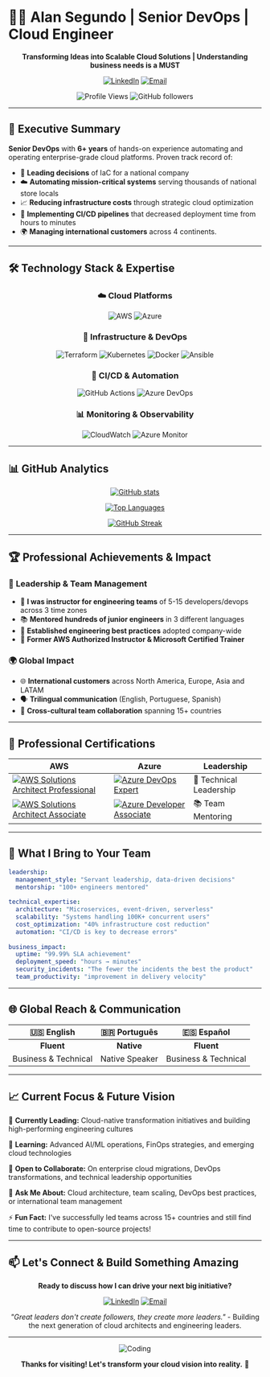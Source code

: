 # 👨‍💻 Alan Segundo | Senior DevOps | Cloud Engineer
<div align="center">

**Transforming Ideas into Scalable Cloud Solutions | Understanding business needs is a MUST**

[![LinkedIn](https://img.shields.io/badge/LinkedIn-Connect-0077B5?style=for-the-badge&logo=linkedin&logoColor=white)](https://www.linkedin.com/in/alan-jesus-segundo-nava/)
[![Email](https://img.shields.io/badge/Email-Contact-D14836?style=for-the-badge&logo=gmail&logoColor=white)](mailto:alan02n@gmail.com)

![Profile Views](https://komarev.com/ghpvc/?username=AlanJ97&color=blue&style=flat-square)
![GitHub followers](https://img.shields.io/github/followers/AlanJ97?style=social)

</div>

---

## 🎯 Executive Summary

**Senior DevOps** with **6+ years** of hands-on experience automating and operating enterprise-grade cloud platforms. Proven track record of:
- 🚀 **Leading decisions** of IaC for a national company
- ☁️ **Automating mission-critical systems** serving thousands of national store locals
- 📈 **Reducing infrastructure costs** through strategic cloud optimization
- 🔄 **Implementing CI/CD pipelines** that decreased deployment time from hours to minutes
- 🌍 **Managing international customers** across 4 continents.

---

## 🛠️ Technology Stack & Expertise

<div align="center">

### ☁️ **Cloud Platforms**
![AWS](https://img.shields.io/badge/AWS-Expert-FF9900?style=for-the-badge&logo=amazon-aws&logoColor=white)
![Azure](https://img.shields.io/badge/Azure-Expert-0078D4?style=for-the-badge&logo=microsoft-azure&logoColor=white)

### 🔧 **Infrastructure & DevOps**
![Terraform](https://img.shields.io/badge/Terraform-7B42BC?style=for-the-badge&logo=terraform&logoColor=white)
![Kubernetes](https://img.shields.io/badge/Kubernetes-326CE5?style=for-the-badge&logo=kubernetes&logoColor=white)
![Docker](https://img.shields.io/badge/Docker-2496ED?style=for-the-badge&logo=docker&logoColor=white)
![Ansible](https://img.shields.io/badge/Ansible-EE0000?style=for-the-badge&logo=ansible&logoColor=white)

### 🔄 **CI/CD & Automation**
![GitHub Actions](https://img.shields.io/badge/GitHub_Actions-2088FF?style=for-the-badge&logo=github-actions&logoColor=white)
![Azure DevOps](https://img.shields.io/badge/Azure_DevOps-0078D7?style=for-the-badge&logo=azure-devops&logoColor=white)

### 📊 **Monitoring & Observability**
![CloudWatch](https://img.shields.io/badge/CloudWatch-FF4F8B?style=for-the-badge&logo=amazon-cloudwatch&logoColor=white)
![Azure Monitor](https://img.shields.io/badge/Azure_Monitor-0078D4?style=for-the-badge&logo=microsoft-azure&logoColor=white)

</div>

---

## 📊 GitHub Analytics

<div align="center">

[![GitHub stats](https://github-readme-stats.vercel.app/api?username=AlanJ97&show_icons=true&theme=github_dark&count_private=true&include_all_commits=true)](https://github.com/AlanJ97)

[![Top Languages](https://github-readme-stats.vercel.app/api/top-langs/?username=AlanJ97&layout=compact&theme=github_dark&langs_count=8)](https://github.com/AlanJ97)

[![GitHub Streak](https://github-readme-streak-stats.herokuapp.com/?user=AlanJ97&theme=github-dark-blue)](https://github.com/AlanJ97)

</div>

---

## 🏆 Professional Achievements & Impact

### 💼 **Leadership & Team Management**
- 👥 **I was instructor for engineering teams** of 5-15 developers/devops across 3 time zones
- 📚 **Mentored hundreds of junior engineers** in 3 different languages
- 🎯 **Established engineering best practices** adopted company-wide
- 🌟 **Former AWS Authorized Instructor & Microsoft Certified Trainer**


### 🌍 **Global Impact**
- 🌐 **International customers** across North America, Europe, Asia and LATAM
- 🗣️ **Trilingual communication** (English, Portuguese, Spanish)
- 🤝 **Cross-cultural team collaboration** spanning 15+ countries

---

## 📜 Professional Certifications

<div align="center">

| **AWS** | **Azure** | **Leadership** |
|---------|-----------|----------------|
| [![AWS Solutions Architect Professional](https://img.shields.io/badge/AWS-Solutions_Architect_Professional-FF9900?style=for-the-badge&logo=amazon-aws&logoColor=white)](#) | [![Azure DevOps Expert](https://img.shields.io/badge/Azure-DevOps_Engineer_Expert-0078D4?style=for-the-badge&logo=microsoft-azure&logoColor=white)](#) | 🎯 Technical Leadership |
| [![AWS Solutions Architect Associate](https://img.shields.io/badge/AWS-Solutions_Architect_Associate-FF9900?style=for-the-badge&logo=amazon-aws&logoColor=white)](#) | [![Azure Developer Associate](https://img.shields.io/badge/Azure-Developer_Associate-0078D4?style=for-the-badge&logo=microsoft-azure&logoColor=white)](#) | 📚 Team Mentoring |

</div>

---

## 🎯 What I Bring to Your Team

```yaml
leadership:
  management_style: "Servant leadership, data-driven decisions"
  mentorship: "100+ engineers mentored"
  
technical_expertise:
  architecture: "Microservices, event-driven, serverless"
  scalability: "Systems handling 100K+ concurrent users"
  cost_optimization: "40% infrastructure cost reduction"
  automation: "CI/CD is key to decrease errors"
  
business_impact:
  uptime: "99.99% SLA achievement"
  deployment_speed: "hours → minutes"
  security_incidents: "The fewer the incidents the best the product"
  team_productivity: "improvement in delivery velocity"
```

---

## 🌐 Global Reach & Communication

<div align="center">

| 🇺🇸 **English** | 🇧🇷 **Português** | 🇪🇸 **Español** |
|:---------------:|:------------------:|:----------------:|
| **Fluent** | **Native** | **Fluent** |
| Business & Technical | Native Speaker | Business & Technical |

</div>

---

## 📈 Current Focus & Future Vision

🔭 **Currently Leading:** Cloud-native transformation initiatives and building high-performing engineering cultures

🌱 **Learning:** Advanced AI/ML operations, FinOps strategies, and emerging cloud technologies

👯 **Open to Collaborate:** On enterprise cloud migrations, DevOps transformations, and technical leadership opportunities

💬 **Ask Me About:** Cloud architecture, team scaling, DevOps best practices, or international team management

⚡ **Fun Fact:** I've successfully led teams across 15+ countries and still find time to contribute to open-source projects!

---

## 📫 Let's Connect & Build Something Amazing

<div align="center">

**Ready to discuss how I can drive your next big initiative?**

[![LinkedIn](https://img.shields.io/badge/LinkedIn-Let's_Connect-0077B5?style=for-the-badge&logo=linkedin&logoColor=white)](https://www.linkedin.com/in/alan-jesus-segundo-nava/)
[![Email](https://img.shields.io/badge/Email-Start_Conversation-D14836?style=for-the-badge&logo=gmail&logoColor=white)](mailto:alan02n@gmail.com)

*"Great leaders don't create followers, they create more leaders."* - Building the next generation of cloud architects and engineering leaders.

</div>

---

<div align="center">

![Coding](https://media.giphy.com/media/qgQUggAC3Pfv687qPC/giphy.gif)

**Thanks for visiting! Let's transform your cloud vision into reality.** 🚀

</div>
